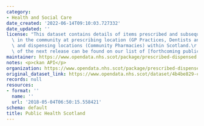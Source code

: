```yaml
---
category:
- Health and Social Care
date_created: '2022-06-14T09:10:03.727332'
date_updated: ''
license: "This dataset contains details of items prescribed and subsequently dispensed\
  \ in the community at prescribing location (GP Practices, Dentists and Hospitals)\
  \ and dispensing locations (Community Pharmacies) within Scotland.\r \r The date\
  \ of the next release can be found on our list of [forthcoming publications](https://publichealthscotland.scot/publications/forthcoming-publications/)."
maintainer: https://www.opendata.nhs.scot/package/prescribed-dispensed
notes: <p>ckan API</p>
organization: https://www.opendata.nhs.scot/package/prescribed-dispensed
original_dataset_link: https://www.opendata.nhs.scot/dataset/4b4be829-c15e-480e-a2fc-996460ff63c6/resource/87f868b0-906e-4ce8-9a29-d21709476c96/download/prescribed-dispensed-2016.csv
records: null
resources:
- format: ''
  name: ''
  url: '2018-05-04T06:50:15.558421'
schema: default
title: Public Health Scotland
---
```

